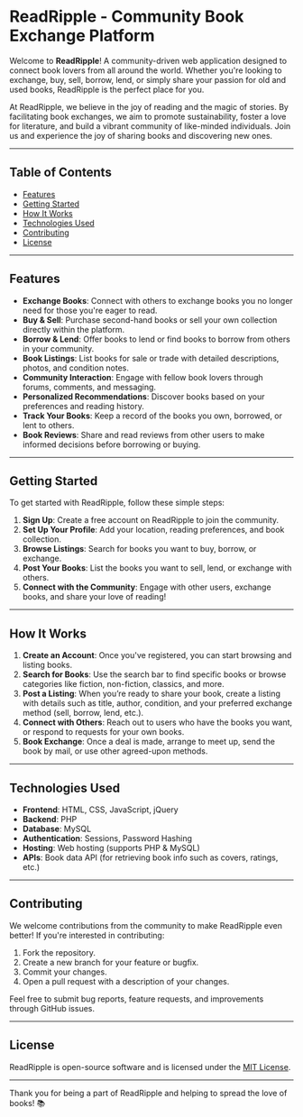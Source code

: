 # ReadRipple - Community Book Exchange Platform

Welcome to **ReadRipple**! A community-driven web application designed to connect book lovers from all around the world. Whether you're looking to exchange, buy, sell, borrow, lend, or simply share your passion for old and used books, ReadRipple is the perfect place for you.

At ReadRipple, we believe in the joy of reading and the magic of stories. By facilitating book exchanges, we aim to promote sustainability, foster a love for literature, and build a vibrant community of like-minded individuals. Join us and experience the joy of sharing books and discovering new ones.

---

## Table of Contents

- [Features](#features)
- [Getting Started](#getting-started)
- [How It Works](#how-it-works)
- [Technologies Used](#technologies-used)
- [Contributing](#contributing)
- [License](#license)

---

## Features

- **Exchange Books**: Connect with others to exchange books you no longer need for those you're eager to read.
- **Buy & Sell**: Purchase second-hand books or sell your own collection directly within the platform.
- **Borrow & Lend**: Offer books to lend or find books to borrow from others in your community.
- **Book Listings**: List books for sale or trade with detailed descriptions, photos, and condition notes.
- **Community Interaction**: Engage with fellow book lovers through forums, comments, and messaging.
- **Personalized Recommendations**: Discover books based on your preferences and reading history.
- **Track Your Books**: Keep a record of the books you own, borrowed, or lent to others.
- **Book Reviews**: Share and read reviews from other users to make informed decisions before borrowing or buying.

---

## Getting Started

To get started with ReadRipple, follow these simple steps:

1. **Sign Up**: Create a free account on ReadRipple to join the community.
2. **Set Up Your Profile**: Add your location, reading preferences, and book collection.
3. **Browse Listings**: Search for books you want to buy, borrow, or exchange.
4. **Post Your Books**: List the books you want to sell, lend, or exchange with others.
5. **Connect with the Community**: Engage with other users, exchange books, and share your love of reading!

---

## How It Works

1. **Create an Account**: Once you've registered, you can start browsing and listing books.
2. **Search for Books**: Use the search bar to find specific books or browse categories like fiction, non-fiction, classics, and more.
3. **Post a Listing**: When you’re ready to share your book, create a listing with details such as title, author, condition, and your preferred exchange method (sell, borrow, lend, etc.).
4. **Connect with Others**: Reach out to users who have the books you want, or respond to requests for your own books.
5. **Book Exchange**: Once a deal is made, arrange to meet up, send the book by mail, or use other agreed-upon methods.

---

## Technologies Used

- **Frontend**: HTML, CSS, JavaScript, jQuery
- **Backend**: PHP
- **Database**: MySQL
- **Authentication**: Sessions, Password Hashing
- **Hosting**: Web hosting (supports PHP & MySQL)
- **APIs**: Book data API (for retrieving book info such as covers, ratings, etc.)

---

## Contributing

We welcome contributions from the community to make ReadRipple even better! If you're interested in contributing:

1. Fork the repository.
2. Create a new branch for your feature or bugfix.
3. Commit your changes.
4. Open a pull request with a description of your changes.

Feel free to submit bug reports, feature requests, and improvements through GitHub issues.

---

## License

ReadRipple is open-source software and is licensed under the [MIT License](LICENSE).

---

Thank you for being a part of ReadRipple and helping to spread the love of books! 📚
